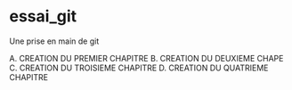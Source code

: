# essai_git
Une prise en main de git

A. CREATION DU PREMIER CHAPITRE
B. CREATION DU DEUXIEME CHAPE
C. CREATION DU TROISIEME CHAPITRE
D. CREATION DU QUATRIEME CHAPITRE

